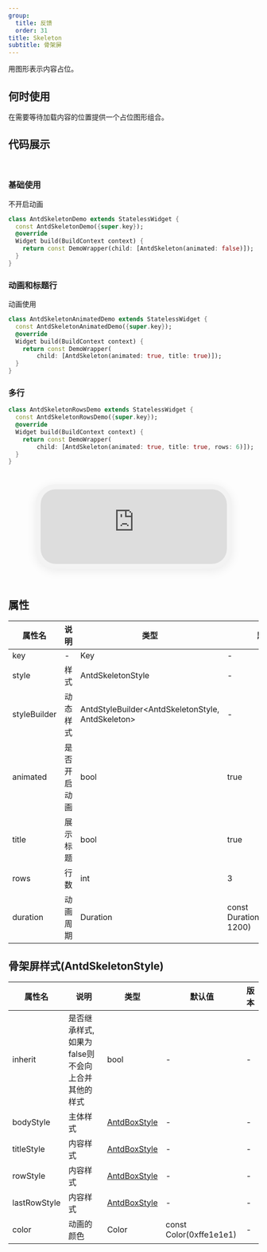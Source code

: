 ```yaml
---
group:
  title: 反馈
  order: 31
title: Skeleton
subtitle: 骨架屏
---
```

用图形表示内容占位。
## 何时使用
在需要等待加载内容的位置提供一个占位图形组合。

## 代码展示

<div class='preview-container'>
<div>

### 基础使用

不开启动画

```dart
class AntdSkeletonDemo extends StatelessWidget {
  const AntdSkeletonDemo({super.key});
  @override
  Widget build(BuildContext context) {
    return const DemoWrapper(child: [AntdSkeleton(animated: false)]);
  }
}

```

### 动画和标题行

动画使用

```dart
class AntdSkeletonAnimatedDemo extends StatelessWidget {
  const AntdSkeletonAnimatedDemo({super.key});
  @override
  Widget build(BuildContext context) {
    return const DemoWrapper(
        child: [AntdSkeleton(animated: true, title: true)]);
  }
}

```

### 多行


```dart
class AntdSkeletonRowsDemo extends StatelessWidget {
  const AntdSkeletonRowsDemo({super.key});
  @override
  Widget build(BuildContext context) {
    return const DemoWrapper(
        child: [AntdSkeleton(animated: true, title: true, rows: 6)]);
  }
}

```

</div>
<div class='phone-preview'>
<iframe src='https://opensourcenocode.github.io/antd-flutter?target=AntdSkeleton'></iframe>
</div>
</div>

  <style>
.preview-container {
  display: flex;
  gap: 24px;
  margin: 32px 0;
  align-items: start;
}

.phone-preview {
  flex: 1;
  min-width: 375px;
  max-width: 375px;
  border: 10px solid #f3f3f3;
  border-radius: 40px;
  background: #fff;
  box-shadow: 0 4px 20px rgba(0, 0, 0, 0.08);
  overflow: hidden;
  height: 652px;
  width: 393px;
  position: sticky;
  top: 80px;
}

.phone-preview iframe {
  width: 100%;
  height: 100%;
  border: none;
}

.code-block {
  max-height: 100%;
  margin: 16px 0;
  overflow-y: scroll;
}

.dumi-default-source-code {
  margin: 0 !important;
}

.markdown .dumi-default-source-code >pre.prism-code {
  padding: 12px !important;
  font-size: 12px !important;
}

@media (max-width: 960px) {
  .preview-container {
    flex-direction: column;
  }
  
  .phone-preview {
    width: 100%;
    max-width: 375px;
    margin: 0 auto 24px;
    position: static;
  }
}

/* Dart 代码高亮主题 - 基于 VS Code 暗色主题优化 */
.prism-code {
  display: block;
  overflow-x: auto;
  padding: 1em;
  border-radius: 6px;
  font-family: 'Fira Code', 'Consolas', 'Monaco', monospace;
  font-size: 14px;
  line-height: 1.5;
  color: #d4d4d4;
  background: #1e1e1e;
}

/* 基础元素 */
.prism-code .hljs-keyword { color: #569cd6; font-weight: bold; }          /* 关键字 */
.prism-code .hljs-built_in { color: #4ec9b0; }                           /* 内置类型 */
.prism-code .hljs-type { color: #4ec9b0; }                               /* 类型声明 */
.prism-code .hljs-literal { color: #569cd6; }                            /* 字面量 */
.prism-code .hljs-number { color: #b5cea8; }                             /* 数字 */
.prism-code .hljs-string { color: #ce9178; }                             /* 字符串 */
.prism-code .hljs-comment { color: #6a9955; font-style: italic; }        /* 注释 */
.prism-code .hljs-meta { color: #9b9b9b; }                               /* 元信息 */

/* Dart 特有元素 */
.prism-code .hljs-constant { color: #4fc1ff; }                           /* const/final */
.prism-code .hljs-function { color: #dcdcaa; }                           /* 函数名 */
.prism-code .hljs-title.class_ { color: #4ec9b0; text-decoration: underline; } /* 类名 */
.prism-code .hljs-params { color: #9cdcfe; }                             /* 参数 */
.prism-code .hljs-variable { color: #9cdcfe; }                           /* 变量 */
.prism-code .hljs-annotation { color: #d4d4d4; background: #3a3a3a; }    /* 注解 */
.prism-code .hljs-punctuation { color: #d4d4d4; }                        /* 标点符号 */

/* 特殊增强 */
.prism-code .hljs-constructor { color: #c586c0; }                        /* 构造函数 */
.prism-code .hljs-named-parameter { color: #9cdcfe; font-style: italic; }/* 命名参数 */
.prism-code .hljs-generic { color: #4ec9b0; opacity: 0.8; }              /* 泛型符号 */
.prism-code .hljs-typedef { color: #4ec9b0; text-decoration: underline; }/* typedef */

/* 行号样式 (可选) */
.prism-code .hljs-ln-numbers {
  color: #858585;
  text-align: right;
  padding-right: 12px;
}
</style>

## 属性
| 属性名 | 说明 | 类型 | 默认值 | 版本 |
| --- | --- | --- | --- | --- |
| key | - | Key | - | - |
| style | 样式 | AntdSkeletonStyle | - | - |
| styleBuilder | 动态样式 | AntdStyleBuilder&lt;AntdSkeletonStyle, AntdSkeleton&gt; | - | - |
| animated | 是否开启动画 | bool | true | - |
| title | 展示标题 | bool | true | - |
| rows | 行数 | int | 3 | - |
| duration | 动画周期 | Duration | const Duration(milliseconds: 1200) | - |


## 骨架屏样式(AntdSkeletonStyle) <a id='AntdSkeletonStyle'></a>

| 属性名 | 说明 | 类型 | 默认值 | 版本 |
| --- | --- | --- | --- | --- |
| inherit | 是否继承样式,如果为false则不会向上合并其他的样式 | bool | - | - |
| bodyStyle | 主体样式 | [AntdBoxStyle](../components/antd-box/#AntdBoxStyle) | - | - |
| titleStyle | 内容样式 | [AntdBoxStyle](../components/antd-box/#AntdBoxStyle) | - | - |
| rowStyle | 内容样式 | [AntdBoxStyle](../components/antd-box/#AntdBoxStyle) | - | - |
| lastRowStyle | 内容样式 | [AntdBoxStyle](../components/antd-box/#AntdBoxStyle) | - | - |
| color | 动画的颜色 | Color | const Color(0xffe1e1e1) | - |


